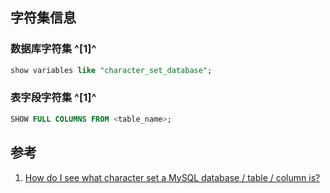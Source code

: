 ﻿## 字符集信息

### 数据库字符集 ^[1]^

```sql
show variables like "character_set_database";
```



### 表字段字符集 ^[1]^

```sql
SHOW FULL COLUMNS FROM <table_name>;
```



## 参考

1. [How do I see what character set a MySQL database / table / column is?](https://stackoverflow.com/questions/1049728/how-do-i-see-what-character-set-a-mysql-database-table-column-is)